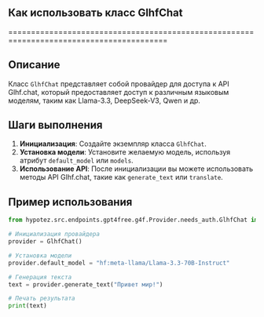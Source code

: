 ## Как использовать класс GlhfChat
=========================================================================================

Описание
-------------------------
Класс `GlhfChat` представляет собой провайдер для доступа к API Glhf.chat, который предоставляет доступ к различным языковым моделям, таким как Llama-3.3, DeepSeek-V3, Qwen и др. 

Шаги выполнения
-------------------------
1. **Инициализация**: Создайте экземпляр класса `GlhfChat`.
2. **Установка модели**: Установите желаемую модель, используя атрибут `default_model` или `models`. 
3. **Использование API**: После инициализации вы можете использовать методы API Glhf.chat, такие как `generate_text` или `translate`.

Пример использования
-------------------------

```python
from hypotez.src.endpoints.gpt4free.g4f.Provider.needs_auth.GlhfChat import GlhfChat

# Инициализация провайдера
provider = GlhfChat()

# Установка модели
provider.default_model = "hf:meta-llama/Llama-3.3-70B-Instruct"

# Генерация текста
text = provider.generate_text("Привет мир!")

# Печать результата
print(text)
```
